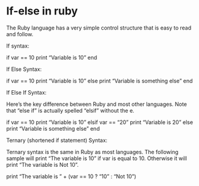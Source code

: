 # If-else in ruby

The Ruby language has a very simple control structure that is easy to read and follow.

If syntax:

if var == 10
print “Variable is 10”
end

If Else Syntax:

if var == 10
print “Variable is 10”
else
print “Variable is something else”
end

If Else If Syntax:

Here’s the key difference between Ruby and most other languages. Note that “else if” is actually spelled “elsif” without the e.

if var == 10
print “Variable is 10”
elsif var == “20”
print “Variable is 20”
else
print “Variable is something else”
end

Ternary (shortened if statement) Syntax:

Ternary syntax is the same in Ruby as most languages. The following sample will print “The variable is 10” if var is equal to 10. Otherwise it will print “The variable is Not 10”.

print “The variable is ” + (var == 10 ? “10” : “Not 10”)
